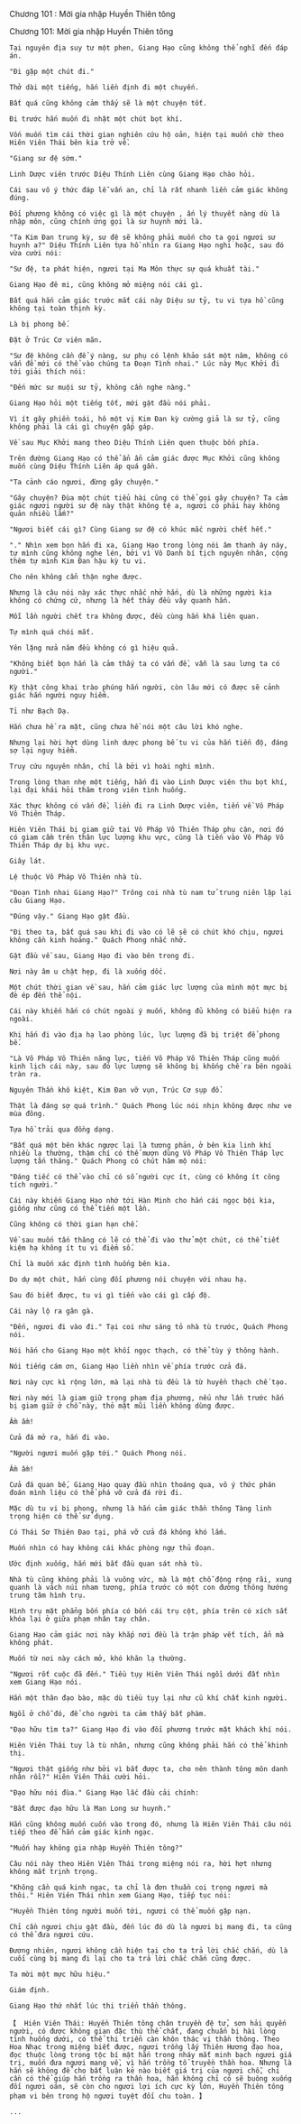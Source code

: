 




Chương 101 : Mời gia nhập Huyền Thiên tông


Chương 101: Mời gia nhập Huyền Thiên tông

	Tại nguyên địa suy tư một phen, Giang Hạo cũng không thể nghĩ đến đáp án.

	"Đi gặp một chút đi."

	Thở dài một tiếng, hắn liền định đi một chuyến.

	Bất quá cũng không cảm thấy sẽ là một chuyện tốt.

	Đi trước hắn muốn đi nhặt một chút bọt khí.

	Vốn muốn tìm cái thời gian nghiên cứu hộ oản, hiện tại muốn chờ theo Hiên Viên Thái bên kia trở về.

	"Giang sư đệ sớm."

	Linh Dược viên trước Diệu Thính Liên cùng Giang Hạo chào hỏi.

	Cái sau vô ý thức đáp lễ vấn an, chỉ là rất nhanh liền cảm giác không đúng.

	Đối phương không có việc gì là một chuyện , ấn lý thuyết nàng dù là nhập môn, cũng chính ứng gọi là sư huynh mới là.

	"Ta Kim Đan trung kỳ, sư đệ sẽ không phải muốn cho ta gọi ngươi sư huynh a?" Diệu Thính Liên tựa hồ nhìn ra Giang Hạo nghi hoặc, sau đó vừa cười nói:

	"Sư đệ, ta phát hiện, ngươi tại Ma Môn thực sự quá khuất tài."

	Giang Hạo đê mi, cũng không mở miệng nói cái gì.

	Bất quá hắn cảm giác trước mắt cái này Diệu sư tỷ, tu vi tựa hồ cũng không tại toàn thịnh kỳ.

	Là bị phong bế.

	Đặt ở Trúc Cơ viên mãn.

	"Sư đệ không cần để ý nàng, sư phụ có lệnh khảo sát một năm, không có vấn đề mới có thể vào chúng ta Đoạn Tình nhai." Lúc này Mục Khởi đi tới giải thích nói:

	"Đến mức sư muội sư tỷ, không cần nghe nàng."

	Giang Hạo hỏi một tiếng tốt, mới gật đầu nói phải.

	Vì ít gây phiền toái, hô một vị Kim Đan kỳ cường giả là sư tỷ, cũng không phải là cái gì chuyện gấp gáp.

	Về sau Mục Khởi mang theo Diệu Thính Liên quen thuộc bốn phía.

	Trên đường Giang Hạo có thể ẩn ẩn cảm giác được Mục Khởi cũng không muốn cùng Diệu Thính Liên áp quá gần.

	"Ta cảnh cáo ngươi, đừng gây chuyện."

	"Gây chuyện? Đùa một chút tiểu hài cũng có thể gọi gây chuyện? Ta cảm giác ngươi người sư đệ này thật không tệ a, ngươi có phải hay không quản nhiều lắm?"

	"Ngươi biết cái gì? Cùng Giang sư đệ có khúc mắc người chết hết."

	"." Nhìn xem bọn hắn đi xa, Giang Hạo trong lòng nói âm thanh áy náy, tự mình cũng không nghe lén, bởi vì Vô Danh bí tịch nguyên nhân, cộng thêm tự mình Kim Đan hậu kỳ tu vi.

	Cho nên không cẩn thận nghe được.

	Nhưng là câu nói này xác thực nhắc nhở hắn, dù là những người kia không có chứng cứ, nhưng là hết thảy đều vây quanh hắn.

	Mỗi lần người chết tra không được, đều cùng hắn khá liên quan.

	Tự mình quá chói mắt.

	Yên lặng nửa năm đều không có gì hiệu quả.

	"Không biết bọn hắn là cảm thấy ta có vấn đề, vẫn là sau lưng ta có người."

	Kỳ thật công khai trào phúng hắn người, còn lâu mới có được sẽ cảnh giác hắn người nguy hiểm.

	Tỉ như Bạch Dạ.

	Hắn chưa hề ra mặt, cũng chưa hề nói một câu lời khó nghe.

	Nhưng lại hời hợt dùng linh dược phong bế tu vi của hắn tiến độ, đáng sợ lại nguy hiểm.

	Truy cứu nguyên nhân, chỉ là bởi vì hoài nghi mình.

	Trong lòng than nhẹ một tiếng, hắn đi vào Linh Dược viên thu bọt khí, lại đại khái hỏi thăm trong viên tình huống.

	Xác thực không có vấn đề, liền đi ra Linh Dược viên, tiến về Vô Pháp Vô Thiên Tháp.

	Hiên Viên Thái bị giam giữ tại Vô Pháp Vô Thiên Tháp phụ cận, nơi đó có giam cầm trên thân lực lượng khu vực, cũng là tiến vào Vô Pháp Vô Thiên Tháp dự bị khu vực.

	Giây lát.

	Lệ thuộc Vô Pháp Vô Thiên nhà tù.

	"Đoạn Tình nhai Giang Hạo?" Trông coi nhà tù nam tử trung niên lặp lại câu Giang Hạo.

	"Đúng vậy." Giang Hạo gật đầu.

	"Đi theo ta, bất quá sau khi đi vào có lẽ sẽ có chút khó chịu, ngươi không cần kinh hoảng." Quách Phong nhắc nhở.

	Gật đầu về sau, Giang Hạo đi vào bên trong đi.

	Nơi này âm u chật hẹp, đi là xuống dốc.

	Một chút thời gian về sau, hắn cảm giác lực lượng của mình một mực bị đè ép đến thể nội.

	Cái này khiến hắn có chút ngoài ý muốn, không đủ không có biểu hiện ra ngoài.

	Khi hắn đi vào địa hạ lao phòng lúc, lực lượng đã bị triệt để phong bế.

	"Là Vô Pháp Vô Thiên năng lực, tiến Vô Pháp Vô Thiên Tháp cũng muốn kinh lịch cái này, sau đó lực lượng sẽ không bị khống chế ra bên ngoài tràn ra.

	Nguyên Thần khô kiệt, Kim Đan vỡ vụn, Trúc Cơ sụp đổ.

	Thật là đáng sợ quá trình." Quách Phong lúc nói nhịn không được như ve mùa đông.

	Tựa hồ trải qua đồng dạng.

	"Bất quá một bên khác ngược lại là tương phản, ở bên kia linh khí nhiều lạ thường, thậm chí có thể mượn dùng Vô Pháp Vô Thiên Tháp lực lượng tấn thăng." Quách Phong có chút hâm mộ nói:

	"Đáng tiếc có thể vào chỉ có số người cực ít, cùng có không ít công tích người."

	Cái này khiến Giang Hạo nhớ tới Hàn Minh cho hắn cái ngọc bội kia, giống như cũng có thể tiến một lần.

	Cũng không có thời gian hạn chế.

	Về sau muốn tấn thăng có lẽ có thể đi vào thử một chút, có thể tiết kiệm hạ không ít tu vi điểm số.

	Chỉ là muốn xác định tình huống bên kia.

	Do dự một chút, hắn cùng đối phương nói chuyện với nhau hạ.

	Sau đó biết được, tu vi gì tiến vào cái gì cấp độ.

	Cái này lộ ra gân gà.

	"Đến, ngươi đi vào đi." Tại coi như sáng tỏ nhà tù trước, Quách Phong nói.

	Nói hắn cho Giang Hạo một khối ngọc thạch, có thể tùy ý thông hành.

	Nói tiếng cám ơn, Giang Hạo liền nhìn về phía trước cửa đá.

	Nơi này cực kì rộng lớn, mà lại nhà tù đều là từ huyền thạch chế tạo.

	Nơi này mới là giam giữ trọng phạm địa phương, nếu như lần trước hắn bị giam giữ ở chỗ này, thỏ mặt mũi liền không dùng được.

	Ầm ầm!

	Cửa đá mở ra, hắn đi vào.

	"Người ngươi muốn gặp tới." Quách Phong nói.

	Ầm ầm!

	Cửa đá quan bế, Giang Hạo quay đầu nhìn thoáng qua, vô ý thức phán đoán mình liệu có thể phá vỡ cửa đá rời đi.

	Mặc dù tu vi bị phong, nhưng là hắn cảm giác thần thông Tàng linh trọng hiện có thể sử dụng.

	Có Thái Sơ Thiên Đao tại, phá vỡ cửa đá không khó lắm.

	Muốn nhìn có hay không cái khác phòng ngự thủ đoạn.

	Ước định xuống, hắn mới bắt đầu quan sát nhà tù.

	Nhà tù cũng không phải là vuông vức, mà là một chỗ động rộng rãi, xung quanh là vách núi nham tương, phía trước có một con đường thông hướng trung tâm hình trụ.

	Hình trụ mặt phẳng bốn phía có bốn cái trụ cột, phía trên có xích sắt khóa lại ở giữa phạm nhân tay chân.

	Giang Hạo cảm giác nơi này khắp nơi đều là trận pháp vết tích, ẩn mà không phát.

	Muốn từ nơi này cách mở, khó khăn lạ thường.

	"Ngươi rốt cuộc đã đến." Tiều tụy Hiên Viên Thái ngồi dưới đất nhìn xem Giang Hạo nói.

	Hắn một thân đạo bào, mặc dù tiều tụy lại như cũ khí chất kinh người.

	Ngồi ở chỗ đó, để cho người ta cảm thấy bất phàm.

	"Đạo hữu tìm ta?" Giang Hạo đi vào đối phương trước mặt khách khí nói.

	Hiên Viên Thái tuy là tù nhân, nhưng cũng không phải hắn có thể khinh thị.

	"Ngươi thật giống như bởi vì bắt được ta, cho nên thành tông môn danh nhân rồi?" Hiên Viên Thái cười hỏi.

	"Đạo hữu nói đùa." Giang Hạo lắc đầu cải chính:

	"Bắt được đạo hữu là Man Long sư huynh."

	Hắn cũng không muốn cuốn vào trong đó, nhưng là Hiên Viên Thái câu nói tiếp theo để hắn cảm giác kinh ngạc.

	"Muốn hay không gia nhập Huyền Thiên tông?"

	Câu nói này theo Hiên Viên Thái trong miệng nói ra, hời hợt nhưng không mất trịnh trọng.

	"Không cần quá kinh ngạc, ta chỉ là đơn thuần coi trọng ngươi mà thôi." Hiên Viên Thái nhìn xem Giang Hạo, tiếp tục nói:

	"Huyền Thiên tông người muốn tới, ngươi có thể muốn gặp nạn.

	Chỉ cần ngươi chịu gật đầu, đến lúc đó dù là ngươi bị mang đi, ta cũng có thể đưa ngươi cứu.

	Đương nhiên, ngươi không cần hiện tại cho ta trả lời chắc chắn, dù là cuối cùng bị mang đi lại cho ta trả lời chắc chắn cũng được.

	Ta mời một mực hữu hiệu."

	Giám định.

	Giang Hạo thứ nhất lúc thi triển thần thông.

	【  Hiên Viên Thái: Huyền Thiên tông chân truyền đệ tử, sơn hải quyến người, có được không gian đặc thù thể chất, đang chuẩn bị hài lòng tình huống dưới, có thể thi triển càn khôn thác vị thần thông. Theo Hoa Nhạc trong miệng biết được, ngươi trồng lấy Thiên Hương đạo hoa, đọc thuộc lòng trong tộc bí mật hắn trong nháy mắt minh bạch ngươi giá trị, muốn đưa ngươi mang về, vì hắn trồng tổ truyền thần hoa. Nhưng là hắn sẽ không để cho bất luận kẻ nào biết giá trị của ngươi chỗ, chỉ cần có thể giúp hắn trồng ra thần hoa, hắn không chỉ có sẽ buông xuống đối ngươi oán, sẽ còn cho ngươi lợi ích cực kỳ lớn, Huyền Thiên tông phạm vi bên trong hộ ngươi tuyệt đối chu toàn. 】

	...





